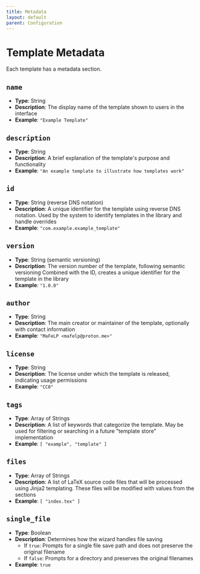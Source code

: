 ```yaml
---
title: Metadata
layout: default
parent: Configuration
---
```


# Template Metadata
Each template has a metadata section.

## `name`
- **Type**: String
- **Description**: The display name of the template shown to users in the interface
- **Example**: `"Example Template"`

## `description`
- **Type**: String
- **Description**: A brief explanation of the template's purpose and functionality
- **Example**: `"An example template to illustrate how templates work"`

## `id`
- **Type**: String (reverse DNS notation)
- **Description**: A unique identifier for the template using reverse DNS notation. Used by the system to identify templates in the library and handle overrides
- **Example**: `"com.example.example_template"`

## `version`
- **Type**: String (semantic versioning)
- **Description**: The version number of the template, following semantic versioning Combined with the ID, creates a unique identifier for the template in the library
- **Example**: `"1.0.0"`

## `author`
- **Type**: String
- **Description**: The main creator or maintainer of the template, optionally with contact information
- **Example**: `"MaFeLP <mafelp@proton.me>"`

## `license`
- **Type**: String
- **Description**: The license under which the template is released, indicating usage permissions
- **Example**: `"CC0"`

## `tags`
- **Type**: Array of Strings
- **Description**: A list of keywords that categorize the template. May be used for filtering or searching in a future "template store" implementation
- **Example**: `[ "example", "template" ]`

## `files`
- **Type**: Array of Strings
- **Description**: A list of LaTeX source code files that will be processed using Jinja2 templating. These files will be modified with values from the sections
- **Example**: `[ "index.tex" ]`

## `single_file`
- **Type**: Boolean
- **Description**: Determines how the wizard handles file saving
    - If `true`: Prompts for a single file save path and does not preserve the original filename
    - If `false`: Prompts for a directory and preserves the original filenames
- **Example**: `true`

